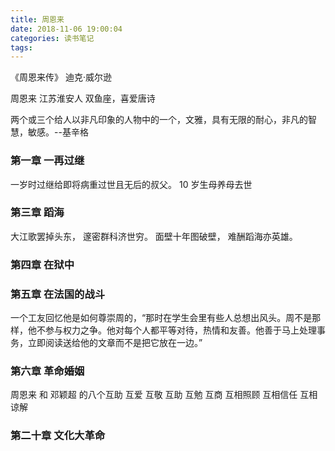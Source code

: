 ```yaml
---
title: 周恩来 
date: 2018-11-06 19:00:04
categories: 读书笔记
tags:
---
```


《周恩来传》 迪克·威尔逊

周恩来 江苏淮安人 双鱼座，喜爱唐诗

两个或三个给人以非凡印象的人物中的一个，文雅，具有无限的耐心，非凡的智慧，敏感。--基辛格

### 第一章 一再过继
一岁时过继给即将病重过世且无后的叔父。
10 岁生母养母去世


### 第三章 蹈海
大江歌罢掉头东，
邃密群科济世穷。
面壁十年图破壁，
难酬蹈海亦英雄。

### 第四章 在狱中

### 第五章 在法国的战斗


一个工友回忆他是如何尊崇周的，“那时在学生会里有些人总想出风头。周不是那样，他不参与权力之争。他对每个人都平等对待，热情和友善。他善于马上处理事务，立即阅读送给他的文章而不是把它放在一边。”

### 第六章 革命婚姻
周恩来 和 邓颖超 的八个互助
互爱 互敬 互助 互勉 互商 互相照顾 互相信任 互相谅解

### 第二十章 文化大革命
